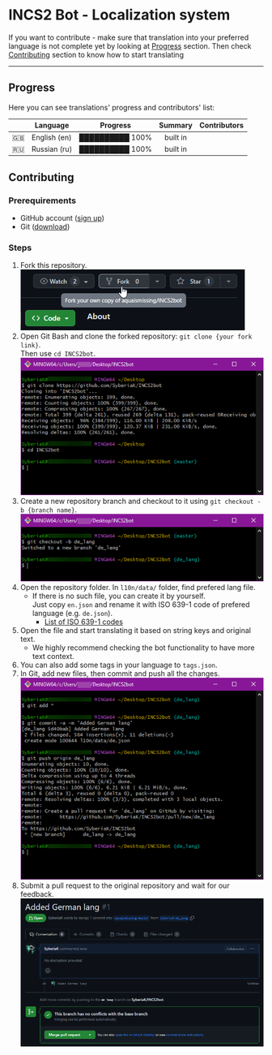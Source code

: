 # INCS2 Bot - Localization system

If you want to contribute - make sure that translation into your preferred language is not complete yet by looking at [Progress](#progress) section.
Then check [Contributing](#contributing) section to know how to start translating

---

## Progress

Here you can see translations' progress and contributors' list:

|      | Language     |    Progress     | Summary  | Contributors |
|:----:|--------------|:---------------:|:--------:|--------------|
| :gb: | English (en) | ██████████ 100% | built in |              |
| :ru: | Russian (ru) | ██████████ 100% | built in |              |

## Contributing

### Prerequirements

- GitHub account ([sign up](https://github.com/signup))
- Git ([download](https://git-scm.com/))

### Steps

1. Fork this repository. 
   \
![forking repository](../media/fork_repo.png)
2. Open Git Bash and clone the forked repository: `git clone {your fork link}`.
   \
Then use `cd INCS2bot`.
   \
![cloning repository](../media/clone_repo.png)
3. Create a new repository branch and checkout to it using `git checkout -b {branch name}`.
   \
![creating branch](../media/create_branch.png)
4. Open the repository folder. In `l10n/data/` folder, find prefered lang file.
    - If there is no such file, you can create it by yourself.
      \
      Just copy `en.json` and rename it with ISO 639-1 code of prefered language (e.g. `de.json`).
      - [List of ISO 639-1 codes](https://en.wikipedia.org/wiki/List_of_ISO_639-1_codes)
5. Open the file and start translating it based on string keys and original text.
    - We highly recommend checking the bot functionality to have more text context.
6. You can also add some tags in your language to `tags.json`.
7. In Git, add new files, then commit and push all the changes.
   \
![commiting changes](../media/commit_changes.png)
8. Submit a pull request to the original repository and wait for our feedback.
   \
![submiting pull](../media/submit_pull_request.png)
